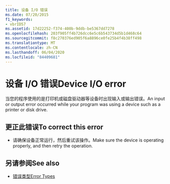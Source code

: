 ```yaml
---
title: 设备 I/O 错误
ms.date: 07/20/2015
f1_keywords:
- vbrID57
ms.assetid: 17d22252-f374-400b-9ddb-be5367dd7278
ms.openlocfilehash: 203f905ff4b726dcc6e5c6b543734d5b1d468c64
ms.sourcegitcommit: f8c270376ed905f6a8896ce0fe25b4f4b38ff498
ms.translationtype: MT
ms.contentlocale: zh-CN
ms.lasthandoff: 06/04/2020
ms.locfileid: "84409681"
---
```

# <a name="device-io-error"></a><span data-ttu-id="066a8-102">设备 I/O 错误</span><span class="sxs-lookup"><span data-stu-id="066a8-102">Device I/O error</span></span>
<span data-ttu-id="066a8-103">当您的程序使用的是打印机或磁盘驱动器等设备时出现输入或输出错误。</span><span class="sxs-lookup"><span data-stu-id="066a8-103">An input or output error occurred while your program was using a device such as a printer or disk drive.</span></span>  
  
## <a name="to-correct-this-error"></a><span data-ttu-id="066a8-104">更正此错误</span><span class="sxs-lookup"><span data-stu-id="066a8-104">To correct this error</span></span>  
  
- <span data-ttu-id="066a8-105">请确保设备正常运行，然后重试该操作。</span><span class="sxs-lookup"><span data-stu-id="066a8-105">Make sure the device is operating properly, and then retry the operation.</span></span>  
  
## <a name="see-also"></a><span data-ttu-id="066a8-106">另请参阅</span><span class="sxs-lookup"><span data-stu-id="066a8-106">See also</span></span>

- [<span data-ttu-id="066a8-107">错误类型</span><span class="sxs-lookup"><span data-stu-id="066a8-107">Error Types</span></span>](../../programming-guide/language-features/error-types.md)
